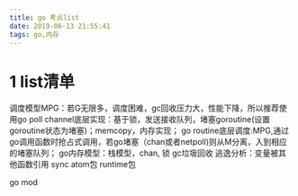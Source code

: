 ```yaml
---
title: go 考点list
date: 2019-06-13 21:55:41
tags: go,内存
---
```


1 list清单
===
调度模型MPG：若G无限多，调度困难，gc回收压力大，性能下降，所以推荐使用go poll
channel底层实现：基于锁，发送接收队列，堵塞goroutine(设置goroutine状态为堵塞)；memcopy，内存实现；
go routine底层调度:MPG,通过go调用函数时抢占式调用，若go堵塞（chan或者netpoll)则从M分离，入到相应的堵塞队列；
go内存模型：栈模型，chan, 锁
gc垃圾回收
逃逸分析：变量被其他函数引用
sync atom包
runtime包


go mod
